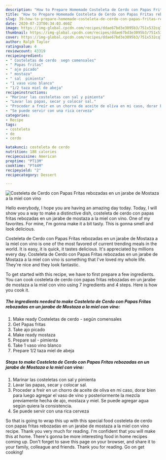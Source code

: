 ```yaml
---
description: "How to Prepare Homemade Costeleta de Cerdo con Papas Fritas rebozadas en un jarabe de Mostaza a la miel con vino"
title: "How to Prepare Homemade Costeleta de Cerdo con Papas Fritas rebozadas en un jarabe de Mostaza a la miel con vino"
slug: 39-how-to-prepare-homemade-costeleta-de-cerdo-con-papas-fritas-rebozadas-en-un-jarabe-de-mostaza-a-la-miel-con-vino
date: 2020-07-23T00:34:03.460Z
image: https://img-global.cpcdn.com/recipes/ddae67bd3e3095b3/751x532cq70/costeleta-de-cerdo-con-papas-fritas-rebozadas-en-un-jarabe-de-mostaza-a-la-miel-con-vino-foto-principal.jpg
thumbnail: https://img-global.cpcdn.com/recipes/ddae67bd3e3095b3/751x532cq70/costeleta-de-cerdo-con-papas-fritas-rebozadas-en-un-jarabe-de-mostaza-a-la-miel-con-vino-foto-principal.jpg
cover: https://img-global.cpcdn.com/recipes/ddae67bd3e3095b3/751x532cq70/costeleta-de-cerdo-con-papas-fritas-rebozadas-en-un-jarabe-de-mostaza-a-la-miel-con-vino-foto-principal.jpg
author: Ralph Taylor
ratingvalue: 4
reviewcount: 43319
recipeingredient:
- " Costeletas de cerdo  segn comensales"
- " Papas fritas"
- " ajo picado"
- " mostaza"
- " sal  pimienta"
- "1 vaso vino blanco"
- "1/2 taza miel de abeja"
recipeinstructions:
- "Marinar las costeletas con sal y pimienta"
- "Lavar las papas, secar y colocar sal."
- "Proceder a freír en un chorro de aceite de oliva en mi caso, dorar bien para luego agregar el vaso de vino y posteriormente la mezcla previamente hecha de ajo, mostaza y miel. Se puede agregar agua según quiera la consistencia."
- "Se puede servir con una rica cerveza"
categories:
- Recipe
tags:
- costeleta
- de
- cerdo

katakunci: costeleta de cerdo 
nutrition: 188 calories
recipecuisine: American
preptime: "PT13M"
cooktime: "PT44M"
recipeyield: "2"
recipecategory: Dessert

---
```



![Costeleta de Cerdo con Papas Fritas rebozadas en un jarabe de Mostaza a la miel con vino](https://img-global.cpcdn.com/recipes/ddae67bd3e3095b3/751x532cq70/costeleta-de-cerdo-con-papas-fritas-rebozadas-en-un-jarabe-de-mostaza-a-la-miel-con-vino-foto-principal.jpg)

Hello everybody, I hope you are having an amazing day today. Today, I will show you a way to make a distinctive dish, costeleta de cerdo con papas fritas rebozadas en un jarabe de mostaza a la miel con vino. One of my favorites. For mine, I'm gonna make it a bit tasty. This is gonna smell and look delicious.

Costeleta de Cerdo con Papas Fritas rebozadas en un jarabe de Mostaza a la miel con vino is one of the most favored of current trending meals in the world. It is easy, it is quick, it tastes delicious. It's appreciated by millions every day. Costeleta de Cerdo con Papas Fritas rebozadas en un jarabe de Mostaza a la miel con vino is something that I've loved my whole life. They're nice and they look fantastic.




To get started with this recipe, we have to first prepare a few ingredients. You can cook costeleta de cerdo con papas fritas rebozadas en un jarabe de mostaza a la miel con vino using 7 ingredients and 4 steps. Here is how you cook it.

<!--inarticleads1-->

##### The ingredients needed to make Costeleta de Cerdo con Papas Fritas rebozadas en un jarabe de Mostaza a la miel con vino:

1. Make ready  Costeletas de cerdo - según comensales
1. Get  Papas fritas
1. Take  ajo picado
1. Make ready  mostaza
1. Prepare  sal - pimienta
1. Take 1 vaso vino blanco
1. Prepare 1/2 taza miel de abeja




<!--inarticleads2-->

##### Steps to make Costeleta de Cerdo con Papas Fritas rebozadas en un jarabe de Mostaza a la miel con vino:

1. Marinar las costeletas con sal y pimienta
1. Lavar las papas, secar y colocar sal.
1. Proceder a freír en un chorro de aceite de oliva en mi caso, dorar bien para luego agregar el vaso de vino y posteriormente la mezcla previamente hecha de ajo, mostaza y miel. Se puede agregar agua según quiera la consistencia.
1. Se puede servir con una rica cerveza




So that is going to wrap this up with this special food costeleta de cerdo con papas fritas rebozadas en un jarabe de mostaza a la miel con vino recipe. Thank you very much for reading. I'm confident that you will make this at home. There's gonna be more interesting food in home recipes coming up. Don't forget to save this page on your browser, and share it to your family, colleague and friends. Thank you for reading. Go on get cooking!
